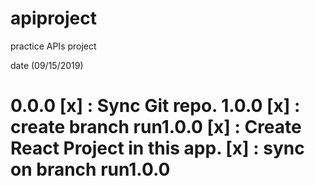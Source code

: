 # apiproject
practice APIs project

date (09/15/2019)

0.0.0 [x]       : Sync Git repo.
1.0.0 [x]       : create branch run1.0.0
[x]             : Create React Project in this app.
[x]              : sync on branch run1.0.0 
 =============================================================      
      



